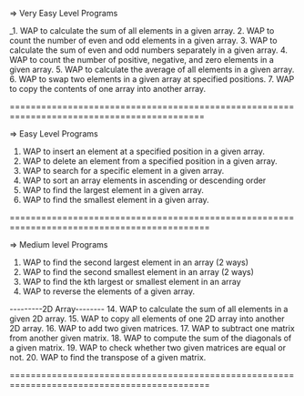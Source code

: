 => Very Easy Level Programs

_1. WAP to calculate the sum of all elements in a given array.
2. WAP to count the number of even and odd elements in a given array.
3. WAP to calculate the sum of even and odd numbers separately in a given array.
4. WAP to count the number of positive, negative, and zero elements in a given array.
5. WAP to calculate the average of all elements in a given array.
6. WAP to swap two elements in a given array at specified positions.
7. WAP to copy the contents of one array into another array.

===========================================================================================

=> Easy Level Programs

1. WAP to insert an element at a specified position in a given array.
2. WAP to delete an element from a specified position in a given array.
3. WAP to search for a specific element in a given array.
4. WAP to sort an array elements in ascending or descending order
5. WAP to find the largest element in a given array.
6. WAP to find the smallest element in a given array.

============================================================================================

=> Medium level Programs

1. WAP to find the second largest element in an array (2 ways)
2. WAP to find the second smallest element in an array (2 ways)
3. WAP to find the kth largest or smallest element in an array
4. WAP to reverse the elements of a given array.

---------2D Array--------
14. WAP to calculate the sum of all elements in a given 2D array.
15. WAP to copy all elements of one 2D array into another 2D array.
16. WAP to add two given matrices.
17. WAP to subtract one matrix from another given matrix.
18. WAP to compute the sum of the diagonals of a given matrix.
19. WAP to check whether two given matrices are equal or not.
20. WAP to find the transpose of a given matrix.

============================================================================================
